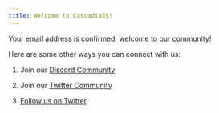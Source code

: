 ```yaml
---
title: Welcome to CascadiaJS!
---
```

Your email address is confirmed, welcome to our community! 

Here are some other ways you can connect with us:

1. Join our [Discord Community](https://discord.gg/cascadiajs)

1. Join our [Twitter Community](https://twitter.com/i/communities/1496715959104466947)

1. [Follow us on Twitter](https://twitter.com/CascadiaJS)
